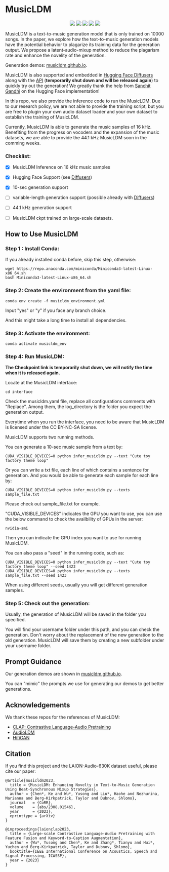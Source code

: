 # MusicLDM

<p align="center">
  <a href="https://arxiv.org/abs/2308.01546"><img src="https://img.shields.io/badge/arXiv-2308.01546-brightgreen.svg?style=flat-square"/></a>
  <a href="https://musicldm.github.io"><img src="https://img.shields.io/badge/Demo-github.io-orange"/></a>
  <a href="https://huggingface.co/ircam-reach/musicldm"><img src="https://img.shields.io/badge/%F0%9F%A4%97%20Hugging%20Face-Diffusers-blue"/></a>
  <a href="https://huggingface.co/spaces/ircam-reach/musicldm-text-to-music"><img src="https://img.shields.io/badge/%F0%9F%A4%97%20Hugging%20Face-API-blue"/></a>
  <a href="https://creativecommons.org/licenses/by-nc-sa/4.0/"><img src="https://img.shields.io/badge/License-BY--NC--SA-purple"/></a>

</p>

MusicLDM is a text-to-music generation model that is only trained on 10000 songs. In the paper, we explore how the text-to-music generation models have the potential behavior to plagarize its training data for the generation output. We propose a latent-audio-mixup method to reduce the plagarism rate and enhance the novelity of the generation.


Generation demos: [musicldm.github.io](https://musicldm.github.io/).

MusicLDM is also supported and embedded in [Hugging Face Diffusers](https://huggingface.co/docs/diffusers/api/pipelines/musicldm) along with the [API](https://huggingface.co/spaces/ircam-reach/musicldm-text-to-music) (**temporarily shut down and will be released again**) to quickly try out the generation! We greatly thank the help from [Sanchit Gandhi](https://huggingface.co/sanchit-gandhi) on the Hugging Face implementation!

In this repo, we also provide the inference code to run the MusicLDM. Due to our research policy, we are not able to provide the training script, but you are free to plugin your own audio dataset loader and your own dataset to establish the training of MusicLDM. 

Currently, MusicLDM is able to generate the music samples of 16 kHz. Benefiting from the progress on vocoders and the expansion of the music datasets, we are able to provide the 44.1 kHz MusicLDM soon in the comming weeks.

### Checklist:

- [x] MusicLDM Inference on 16 kHz music samples
- [x] Hugging Face Support (see [Diffusers](#hugging-face--diffusers))
- [x] 10-sec generation support
- [ ] variable-length generation support (possible already with [Diffusers](#hugging-face--diffusers))
- [ ] 44.1 kHz generation support
- [ ] MusicLDM ckpt trained on large-scale datasets.


## How to Use MusicLDM

### Step 1 : Install Conda:

If you already installed conda before, skip this step, otherwise:
```
wget https://repo.anaconda.com/miniconda/Miniconda3-latest-Linux-x86_64.sh
bash Miniconda3-latest-Linux-x86_64.sh
``````


### Step 2: Create the environment from the yaml file:

```
conda env create -f musicldm_environment.yml
``` 
Input "yes" or "y" if you face any branch choice.

And this might take a long time to install all dependencies.

### Step 3: Activate the environment:

```
conda activate musicldm_env
```

### Step 4: Run MusicLDM:

**The Checkpoint link is temporarily shut down, we will notify the time when it is released again.**


Locate at the MusicLDM interface:
```
cd interface
```

Check the musicldm.yaml file, replace all configurations comments with "Replace". Among them, the log_directory is the folder you expect the generation output. 

Everytime when you run the interface, you need to be aware that MusicLDM is licensed under the CC BY-NC-SA license.

MusicLDM supports two running methods.

You can generate a 10-sec music sample from a text by:
```
CUDA_VISIBLE_DEVICES=0 python infer_musicldm.py --text "Cute toy factory theme loop"
```

Or you can write a txt file, each line of which contains a sentence for generation. And you would be able to generate each sample for each line by:
```
CUDA_VISIBLE_DEVICES=0 python infer_musicldm.py --texts sample_file.txt
```
Please check out sample_file.txt for example.

"CUDA_VISIBLE_DEVICES" indicates the GPU you want to use, you can use the below command to check the availbility of GPUs in the server:
```
nvidia-smi
```
Then you can indicate the GPU index you want to use for running MusicLDM.

You can also pass a "seed" in the running code, such as:
```
CUDA_VISIBLE_DEVICES=0 python infer_musicldm.py --text "Cute toy factory theme loop" --seed 1423
CUDA_VISIBLE_DEVICES=0 python infer_musicldm.py --texts sample_file.txt --seed 1423
```
When using different seeds, usually you will get different generation samples.

### Step 5: Check out the generation:

Usually, the generation of MusicLDM will be saved in the folder you specified.

You will find your username folder under this path, and you can check the generation. Don't worry about the replacement of the new generation to the old generation. MusicLDM will save them by creating a new subfolder under your username folder. 

## Prompt Guidance

Our generation demos are shown in [musicldm.github.io](https://musicldm.github.io/).

You can "mimic" the prompts we use for generating our demos to get better generations. 

## Acknowledgements

We thank these repos for the references of MusicLDM:

- [CLAP: Contrastive Language-Audio Pretraining](https://github.com/LAION-AI/CLAP)
- [AudioLDM](https://github.com/haoheliu/AudioLDM)
- [HifiGAN](https://github.com/jik876/hifi-gan)

## Citation

If you find this project and the LAION-Audio-630K dataset useful, please cite our paper:
```
@article{musicldm2023,
  title = {MusicLDM: Enhancing Novelty in Text-to-Music Generation Using Beat-Synchronous Mixup Strategies},
  author = {Chen*, Ke and Wu*, Yusong and Liu*, Haohe and Nezhurina, Marianna and Berg-Kirkpatrick, Taylor and Dubnov, Shlomo},
  journal   = {CoRR},
  volume    = {abs/2308.01546},
  year      = {2023},
  eprinttype = {arXiv}
}

@inproceedings{laionclap2023,
  title = {Large-scale Contrastive Language-Audio Pretraining with Feature Fusion and Keyword-to-Caption Augmentation},
  author = {Wu*, Yusong and Chen*, Ke and Zhang*, Tianyu and Hui*, Yuchen and Berg-Kirkpatrick, Taylor and Dubnov, Shlomo},
  booktitle={IEEE International Conference on Acoustics, Speech and Signal Processing, ICASSP},
  year = {2023}
}
```
